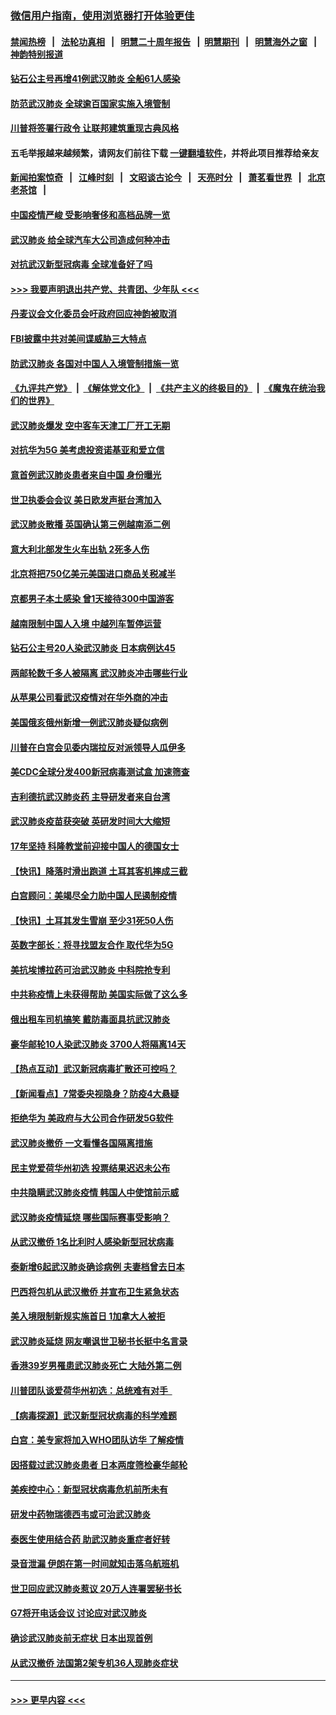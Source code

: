 ### [微信用户指南，使用浏览器打开体验更佳](https://github.com/gfw-breaker/banned-news1/blob/master/indexes/wechat-guide.md?t=0)
#### [禁闻热榜](热点新闻.md?t=0)  &nbsp;&nbsp;|&nbsp;&nbsp; [法轮功真相](https://github.com/gfw-breaker/truth/blob/master/README.md?t=0) &nbsp;&nbsp;|&nbsp;&nbsp; [明慧二十周年报告](https://github.com/gfw-breaker/mh-reports/blob/master/README.md?t=0) &nbsp;&nbsp;|&nbsp;&nbsp;[明慧期刊](https://github.com/gfw-breaker/mh-qikan) &nbsp;&nbsp;|&nbsp;&nbsp; [明慧海外之窗](https://github.com/gfw-breaker/mh-news/blob/master/README.md?t=0) &nbsp;&nbsp;|&nbsp;&nbsp; [神韵特别报道](https://github.com/gfw-breaker/mh-news/blob/master/shenyun.md?t=0)
#### [钻石公主号再增41例武汉肺炎 全船61人感染](../pages/nsc418/n11850401.md?t=02071844) 
#### [防范武汉肺炎 全球逾百国家实施入境管制](../pages/nsc418/n11850557.md?t=02071844) 
#### [川普将签署行政令 让联邦建筑重现古典风格](../pages/nsc418/n11850654.md?t=02071844) 
#### 五毛举报越来越频繁，请网友们前往下载 [一键翻墙软件](https://github.com/gfw-breaker/ssr-accounts)，并将此项目推荐给亲友
#### [新闻拍案惊奇](https://github.com/gfw-breaker/banned-news1/blob/master/pages/link4.md) &nbsp;&nbsp;|&nbsp;&nbsp; [江峰时刻](https://github.com/gfw-breaker/banned-news1/blob/master/pages/link4.md) &nbsp;&nbsp;|&nbsp;&nbsp; [文昭谈古论今](https://github.com/gfw-breaker/banned-news1/blob/master/pages/link4.md) &nbsp;&nbsp;|&nbsp;&nbsp; [天亮时分](https://github.com/gfw-breaker/banned-news1/blob/master/pages/link4.md) &nbsp;&nbsp;|&nbsp;&nbsp; [萧茗看世界](https://github.com/gfw-breaker/banned-news1/blob/master/pages/link4.md) &nbsp;&nbsp;|&nbsp;&nbsp; [北京老茶馆](https://github.com/gfw-breaker/banned-news1/blob/master/pages/link4.md) &nbsp;&nbsp;|&nbsp;&nbsp; 
#### [中国疫情严峻 受影响奢侈和高档品牌一览](../pages/nsc418/n11850319.md?t=02071844) 
#### [武汉肺炎 给全球汽车大公司造成何种冲击](../pages/nsc418/n11850056.md?t=02071844) 
#### [对抗武汉新型冠病毒 全球准备好了吗](../pages/nsc418/n11850142.md?t=02071844) 
#### [>>> 我要声明退出共产党、共青团、少年队 <<<](https://github.com/begood0513/goodnews/blob/master/quit/letter.md) 
#### [丹麦议会文化委员会吁政府回应神韵被取消](../pages/nsc418/n11849312.md?t=02071844) 
#### [FBI披露中共对美间谍威胁三大特点](../pages/nsc418/n11849700.md?t=02071844) 
#### [防武汉肺炎 各国对中国人入境管制措施一览](../pages/nsc418/n11838726.md?t=02071844) 
#### [《九评共产党》](https://github.com/begood0513/9ping.md/blob/master/README.md) &nbsp;|&nbsp; [《解体党文化》](../../../../jtdwh.md/blob/master/README.md)  &nbsp;|&nbsp; [《共产主义的终极目的》](../../../../gczydzjmd.md/blob/master/README.md) &nbsp;|&nbsp; [《魔鬼在统治我们的世界》](../../../../mgztzwmdsj.md/blob/master/README.md) 
#### [武汉肺炎爆发 空中客车天津工厂开工无期](../pages/nsc418/n11849634.md?t=02071844) 
#### [对抗华为5G 美考虑投资诺基亚和爱立信](../pages/nsc418/n11849510.md?t=02071844) 
#### [意首例武汉肺炎患者来自中国 身份曝光](../pages/nsc418/n11849454.md?t=02071844) 
#### [世卫执委会会议 美日欧发声挺台湾加入](../pages/nsc418/n11849433.md?t=02071844) 
#### [武汉肺炎散播 英国确认第三例越南添二例](../pages/nsc418/n11849439.md?t=02071844) 
#### [意大利北部发生火车出轨 2死多人伤](../pages/nsc418/n11848999.md?t=02071844) 
#### [北京将把750亿美元美国进口商品关税减半](../pages/nsc418/n11848896.md?t=02071844) 
#### [京都男子本土感染 曾1天接待300中国游客](../pages/nsc418/n11848641.md?t=02071844) 
#### [越南限制中国人入境 中越列车暂停运营](../pages/nsc418/n11847844.md?t=02071844) 
#### [钻石公主号20人染武汉肺炎 日本病例达45](../pages/nsc418/n11847823.md?t=02071844) 
#### [两邮轮数千多人被隔离 武汉肺炎冲击哪些行业](../pages/nsc418/n11847456.md?t=02071844) 
#### [从苹果公司看武汉疫情对在华外商的冲击](../pages/nsc418/n11847586.md?t=02071844) 
#### [美国俄亥俄州新增一例武汉肺炎疑似病例](../pages/nsc418/n11847714.md?t=02071844) 
#### [川普在白宫会见委内瑞拉反对派领导人瓜伊多](../pages/nsc418/n11847391.md?t=02071844) 
#### [美CDC全球分发400新冠病毒测试盒 加速筛查](../pages/nsc418/n11847260.md?t=02071844) 
#### [吉利德抗武汉肺炎药 主导研发者来自台湾](../pages/nsc418/n11847064.md?t=02071844) 
#### [武汉肺炎疫苗获突破 英研发时间大大缩短](../pages/nsc418/n11846915.md?t=02071844) 
#### [17年坚持 科隆教堂前迎接中国人的德国女士](../pages/nsc418/n11846781.md?t=02071844) 
#### [【快讯】降落时滑出跑道 土耳其客机摔成三截](../pages/nsc418/n11847021.md?t=02071844) 
#### [白宫顾问：美竭尽全力助中国人民遏制疫情](../pages/nsc418/n11846756.md?t=02071844) 
#### [【快讯】土耳其发生雪崩 至少31死50人伤](../pages/nsc418/n11846680.md?t=02071844) 
#### [英数字部长：将寻找盟友合作 取代华为5G](../pages/nsc418/n11846485.md?t=02071844) 
#### [美抗埃博拉药可治武汉肺炎 中科院抢专利](../pages/nsc418/n11846409.md?t=02071844) 
#### [中共称疫情上未获得帮助 美国实际做了这么多](../pages/nsc418/n11846008.md?t=02071844) 
#### [俄出租车司机搞笑 戴防毒面具抗武汉肺炎](../pages/nsc418/n11845703.md?t=02071844) 
#### [豪华邮轮10人染武汉肺炎 3700人将隔离14天](../pages/nsc418/n11845543.md?t=02071844) 
#### [【热点互动】武汉新冠病毒扩散还可控吗？](../pages/nsc418/n11844750.md?t=02071844) 
#### [【新闻看点】7常委央视隐身？防疫4大悬疑](../pages/nsc418/n11844611.md?t=02071844) 
#### [拒绝华为 美政府与大公司合作研发5G软件](../pages/nsc418/n11844625.md?t=02071844) 
#### [武汉肺炎撤侨 一文看懂各国隔离措施](../pages/nsc418/n11844216.md?t=02071844) 
#### [民主党爱荷华州初选 投票结果迟迟未公布](../pages/nsc418/n11844207.md?t=02071844) 
#### [中共隐瞒武汉肺炎疫情 韩国人中使馆前示威](../pages/nsc418/n11844084.md?t=02071844) 
#### [武汉肺炎疫情延烧 哪些国际赛事受影响？](../pages/nsc418/n11843958.md?t=02071844) 
#### [从武汉撤侨 1名比利时人感染新型冠状病毒](../pages/nsc418/n11843977.md?t=02071844) 
#### [泰新增6起武汉肺炎确诊病例 夫妻档曾去日本](../pages/nsc418/n11843900.md?t=02071844) 
#### [巴西将包机从武汉撤侨 并宣布卫生紧急状态](../pages/nsc418/n11843418.md?t=02071844) 
#### [美入境限制新规实施首日 1加拿大人被拒](../pages/nsc418/n11843058.md?t=02071844) 
#### [武汉肺炎延烧 网友嘲讽世卫秘书长挺中名言录](../pages/nsc418/n11843056.md?t=02071844) 
#### [香港39岁男罹患武汉肺炎死亡 大陆外第二例](../pages/nsc418/n11843026.md?t=02071844) 
#### [川普团队谈爱荷华州初选：总统难有对手  ](../pages/nsc418/n11842867.md?t=02071844) 
#### [【病毒探源】武汉新型冠状病毒的科学难题](../pages/nsc418/n11842176.md?t=02071844) 
#### [白宫：美专家将加入WHO团队访华 了解疫情](../pages/nsc418/n11842198.md?t=02071844) 
#### [因搭载过武汉肺炎患者 日本两度筛检豪华邮轮](../pages/nsc418/n11842447.md?t=02071844) 
#### [美疾控中心：新型冠状病毒危机前所未有](../pages/nsc418/n11842406.md?t=02071844) 
#### [研发中药物瑞德西韦或可治武汉肺炎](../pages/nsc418/n11842100.md?t=02071844) 
#### [泰医生使用结合药 助武汉肺炎重症者好转](../pages/nsc418/n11842096.md?t=02071844) 
#### [录音泄漏 伊朗在第一时间就知击落乌航班机](../pages/nsc418/n11842002.md?t=02071844) 
#### [世卫回应武汉肺炎惹议 20万人连署罢秘书长](../pages/nsc418/n11841664.md?t=02071844) 
#### [G7将开电话会议 讨论应对武汉肺炎](../pages/nsc418/n11841658.md?t=02071844) 
#### [确诊武汉肺炎前无症状 日本出现首例](../pages/nsc418/n11841567.md?t=02071844) 
#### [从武汉撤侨 法国第2架专机36人现肺炎症状](../pages/nsc418/n11841382.md?t=02071844) 

----
#### [ >>> 更早内容 <<< ](../indexes/nsc418-earlier.md)
